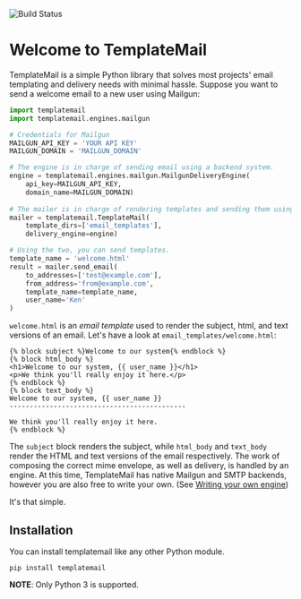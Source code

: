 ![Build Status](https://travis-ci.org/kkinder/templatemail.svg?branch=master)

# Welcome to TemplateMail

TemplateMail is a simple Python library that solves most projects' email templating and delivery needs with minimal hassle. Suppose you want to send a welcome email to a new user using Mailgun:

```python
import templatemail
import templatemail.engines.mailgun

# Credentials for Mailgun
MAILGUN_API_KEY = 'YOUR API KEY'
MAILGUN_DOMAIN = 'MAILGUN_DOMAIN'

# The engine is in charge of sending email using a backend system.
engine = templatemail.engines.mailgun.MailgunDeliveryEngine(
    api_key=MAILGUN_API_KEY,
    domain_name=MAILGUN_DOMAIN)
    
# The mailer is in charge of rendering templates and sending them using an engine.
mailer = templatemail.TemplateMail(
    template_dirs=['email_templates'],
    delivery_engine=engine)

# Using the two, you can send templates.
template_name = 'welcome.html'
result = mailer.send_email(
    to_addresses=['test@example.com'],
    from_address='from@example.com',
    template_name=template_name,
    user_name='Ken'
)
```

`welcome.html` is an *email template* used to render the subject, html, and text versions of an email. Let's have a look at `email_templates/welcome.html`:

```jinja2
{% block subject %}Welcome to our system{% endblock %}
{% block html_body %}
<h1>Welcome to our system, {{ user_name }}</h1>
<p>We think you'll really enjoy it here.</p>
{% endblock %}
{% block text_body %}
Welcome to our system, {{ user_name }}
--------------------------------------------

We think you'll really enjoy it here.
{% endblock %}
```

The `subject` block renders the subject, while `html_body` and `text_body` render the HTML and text versions of the email respectively. The work of composing the correct mime envelope, as well as delivery, is handled by an engine. At this time, TemplateMail has native Mailgun and SMTP backends, however you are also free to write your own. (See [Writing your own engine](/engines/#writing-your-own-engine))

It's that simple.

## Installation

You can install templatemail like any other Python module.

```pip install templatemail```

**NOTE**: Only Python 3 is supported.
